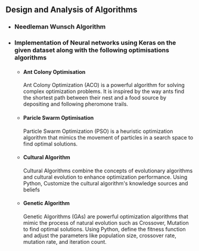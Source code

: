 ## Design and Analysis of Algorithms
* ### Needleman Wunsch Algorithm

* ### Implementation of Neural networks using Keras on the given dataset along with the following optimisations algorithms
   *  ####  Ant Colony Optimisation
         Ant Colony Optimization (ACO) is a powerful algorithm for solving complex optimization problems. It is inspired by the way ants find the shortest path between their nest and a food source by depositing and following pheromone trails. 
   *   #### Paricle Swarm Optimisation
       Particle Swarm Optimization (PSO) is a heuristic optimization algorithm that mimics the movement of particles in a search space to find optimal solutions.
       
   *  #### Cultural Algorithm
        Cultural Algorithms combine the concepts of evolutionary algorithms and cultural evolution to enhance optimization performance. Using Python, Customize the cultural algorithm's knowledge sources and beliefs
   *  #### Genetic Algorithm
         Genetic Algorithms (GAs) are powerful optimization algorithms that mimic the process of natural evolution such as Crossover, Mutation to find optimal solutions. Using Python, define the fitness function and adjust the parameters like
      population size, crossover rate, mutation rate, and iteration count.
